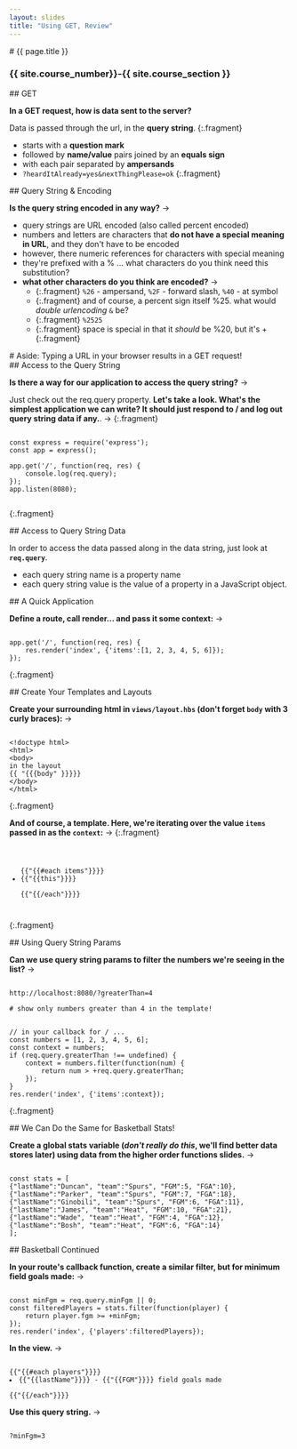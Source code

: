 ```yaml
---
layout: slides
title: "Using GET, Review"
---
```


<section markdown="block" class="intro-slide">
# {{ page.title }}

### {{ site.course_number}}-{{ site.course_section }}

<p><small></small></p>
</section>

<section markdown="block">
## GET

__In a GET request, how is data sent to the server?__ 

Data is passed through the url, in the __query string__.
{:.fragment}

* starts with a __question mark__
* followed by __name/value__ pairs joined by an __equals sign__
* with each pair separated by __ampersands__
* <code>?heardItAlready=yes&nextThingPlease=ok</code>
{:.fragment}
</section>

<section markdown="block">
## Query String & Encoding

__Is the query string encoded in any way?__ &rarr;

* query strings are URL encoded (also called percent encoded)
* numbers and letters are characters that __do not have a special meaning in URL__, and they don't have to be encoded
* however, there numeric references for characters with special meaning 
* they're prefixed with a % ... what characters do you think need this substitution?
* __what other characters do you think are encoded?__ &rarr;
	* {:.fragment} <code>%26</code> - ampersand, <code>%2F</code> - forward slash, <code>%40</code> - at symbol
	* {:.fragment} and of course, a percent sign itself %25. what would _double urlencoding_ <code>&</code> be?
	* {:.fragment} <code>%2525</code>
    * {:.fragment} space is special in that it _should_ be %20, but it's +
{:.fragment}
</section>

<section markdown="block">
# Aside: Typing a URL in your browser results in a GET request!
</section>

<section markdown="block">
## Access to the Query String

__Is there a way for our application to access the query string?__ &rarr;

Just check out the req.query property. __Let's take a look. What's the simplest application we can write? It should just respond to / and log out query string data if any.__. &rarr;
{:.fragment}

<pre><code data-trim contenteditable>
const express = require('express');
const app = express();

app.get('/', function(req, res) {
	console.log(req.query);
});
app.listen(8080);

</code></pre>
{:.fragment}
</section>

<section markdown="block">
## Access to Query String Data

In order to access the data passed along in the data string, just look at __<code>req.query</code>__.

* each query string name is a property name 
* each query string value is the value of a property in a JavaScript object.

</section>


<section markdown="block">
## A Quick Application

__Define a route, call render... and pass it some context:__ &rarr;

<pre><code data-trim contenteditable>
app.get('/', function(req, res) {
	res.render('index', {'items':[1, 2, 3, 4, 5, 6]});
});
</code></pre>
{:.fragment}
</section>

<section markdown="block">
## Create Your Templates and Layouts

__Create your surrounding html in <code>views/layout.hbs</code> (don't forget <code>body</code> with 3 curly braces):__ &rarr;

<pre><code data-trim contenteditable>
&lt;!doctype html&gt;
&lt;html&gt;
&lt;body&gt;
in the layout
{{ "{{{body" }}}}}
&lt;/body&gt;
&lt;/html&gt;
</code></pre>
{:.fragment}

__And of course, a template. Here, we're iterating over the value <code>items</code> passed in as the <code>context</code>:__ &rarr;
{:.fragment}

<pre><code data-trim contenteditable>
<ul>
{{"{{#each items"}}}}
<li>{{"{{this"}}}}</li>
{{"{{/each"}}}}
</ul>
</code></pre>
{:.fragment}
</section>

<section markdown="block">
## Using Query String Params

__Can we use query string params to filter the numbers we're seeing in the list?__ &rarr;

<pre><code data-trim contenteditable>
http://localhost:8080/?greaterThan=4

# show only numbers greater than 4 in the template!
</code></pre>

<pre><code data-trim contenteditable>
// in your callback for / ...
const numbers = [1, 2, 3, 4, 5, 6];
const context = numbers;
if (req.query.greaterThan !== undefined) {
	context = numbers.filter(function(num) {
		return num > +req.query.greaterThan;
	});
}
res.render('index', {'items':context});
</code></pre>
{:.fragment}
</section>

<section markdown="block">
## We Can Do the Same for Basketball Stats!

__Create a global stats variable (_don't really do this_, we'll find better data stores later) using data from the higher order functions slides.__ &rarr;

<pre><code data-trim contenteditable>
const stats = [
{"lastName":"Duncan", "team":"Spurs", "FGM":5, "FGA":10},
{"lastName":"Parker", "team":"Spurs", "FGM":7, "FGA":18},
{"lastName":"Ginobili", "team":"Spurs", "FGM":6, "FGA":11},
{"lastName":"James", "team":"Heat", "FGM":10, "FGA":21},
{"lastName":"Wade", "team":"Heat", "FGM":4, "FGA":12},
{"lastName":"Bosh", "team":"Heat", "FGM":6, "FGA":14}
];
</code></pre>

</section>
<section markdown="block">
## Basketball Continued

__In your route's callback function, create a similar filter, but for minimum field goals made:__ &rarr;

<pre><code data-trim contenteditable>
const minFgm = req.query.minFgm || 0;
const filteredPlayers = stats.filter(function(player) {
	return player.fgm >= +minFgm;
});
res.render('index', {'players':filteredPlayers});
</code></pre>

__In the view.__ &rarr;

<pre><code data-trim contenteditable>
{{"{{#each players"}}}}
<li>{{"{{lastName"}}}} - {{"{{FGM"}}}} field goals made </li>
{{"{{/each"}}}}
</code></pre>

__Use this query string.__ &rarr;

<pre><code data-trim contenteditable>
?minFgm=3
</code></pre>
</section>
